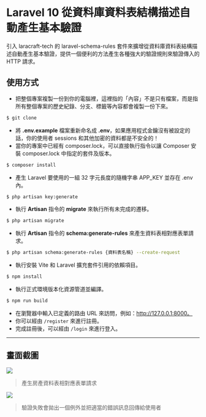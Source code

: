 # Laravel 10 從資料庫資料表結構描述自動產生基本驗證

引入 laracraft-tech 的 laravel-schema-rules 套件來擴增從資料庫資料表結構描述自動產生基本驗證，提供一個便利的方法產生各種強大的驗證規則來驗證傳入的 HTTP 請求。

## 使用方式
- 把整個專案複製一份到你的電腦裡，這裡指的「內容」不是只有檔案，而是指所有整個專案的歷史紀錄、分支、標籤等內容都會複製一份下來。
```sh
$ git clone
```
- 將 __.env.example__ 檔案重新命名成 __.env__，如果應用程式金鑰沒有被設定的話，你的使用者 sessions 和其他加密的資料都是不安全的！
- 當你的專案中已經有 composer.lock，可以直接執行指令以讓 Composer 安裝 composer.lock 中指定的套件及版本。
```sh
$ composer install
```
- 產生 Laravel 要使用的一組 32 字元長度的隨機字串 APP_KEY 並存在 .env 內。
```sh
$ php artisan key:generate
```
- 執行 __Artisan__ 指令的 __migrate__ 來執行所有未完成的遷移。
```sh
$ php artisan migrate
```
- 執行 __Artisan__ 指令的 __schema:generate-rules__ 來產生資料表相對應表單請求。
```sh
$ php artisan schema:generate-rules {資料表名稱} --create-request
```
- 執行安裝 Vite 和 Laravel 擴充套件引用的依賴項目。
```sh
$ npm install
```
- 執行正式環境版本化資源管道並編譯。
```sh
$ npm run build
```
- 在瀏覽器中輸入已定義的路由 URL 來訪問，例如：http://127.0.0.1:8000。
- 你可以經由 `/register` 來進行註冊。
- 完成註冊後，可以經由 `/login` 來進行登入。

----

## 畫面截圖
![](https://i.imgur.com/V2LrpUb.png)
> 產生房產資料表相對應表單請求

![](https://i.imgur.com/WNkiL4B.png)
> 驗證失敗會拋出一個例外並把適當的錯誤訊息回傳給使用者
